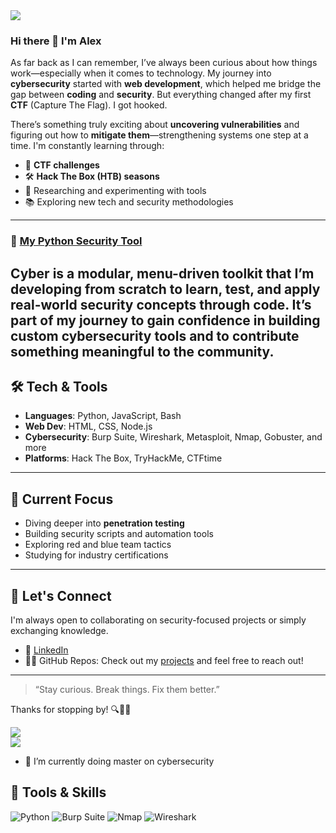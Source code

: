 <img src="https://capsule-render.vercel.app/api?text=whoami&animation=fadeIn&type=waving&color=gradient&height=200&width=auto"/>

### Hi there 👋 I'm Alex
As far back as I can remember, I’ve always been curious about how things work—especially when it comes to technology. My journey into **cybersecurity** started with **web development**, which helped me bridge the gap between **coding** and **security**. But everything changed after my first **CTF** (Capture The Flag). I got hooked.

There’s something truly exciting about **uncovering vulnerabilities** and figuring out how to **mitigate them**—strengthening systems one step at a time. I'm constantly learning through:

- 🔐 **CTF challenges**
- 🛠️ **Hack The Box (HTB) seasons**
- 🧪 Researching and experimenting with tools
- 📚 Exploring new tech and security methodologies

---
### 🔧 [My Python Security Tool](#)
**Cyber** is a modular, menu-driven toolkit that I’m developing from scratch to learn, test, and apply real-world security concepts through code. It’s part of my journey to gain confidence in building **custom cybersecurity tools** and to contribute something meaningful to the community.
---
## 🛠️ Tech & Tools
- **Languages**: Python, JavaScript, Bash
- **Web Dev**: HTML, CSS, Node.js
- **Cybersecurity**: Burp Suite, Wireshark, Metasploit, Nmap, Gobuster, and more
- **Platforms**: Hack The Box, TryHackMe, CTFtime

---

## 🚀 Current Focus
- Diving deeper into **penetration testing**
- Building security scripts and automation tools
- Exploring red and blue team tactics
- Studying for industry certifications

---

## 🤝 Let's Connect
I'm always open to collaborating on security-focused projects or simply exchanging knowledge.

- 💼 [LinkedIn](https://www.linkedin.com/in/alejandro-olalde-miranda-7b012464/)
- 🧑‍💻 GitHub Repos: Check out my [projects](#) and feel free to reach out!

---

> “Stay curious. Break things. Fix them better.”

Thanks for stopping by! 🔍🧠🔥

![](https://nirzak-streak-stats.vercel.app/?user=alexola&theme=blue-green&hide_border=false)<br/>
![](https://github-readme-stats.vercel.app/api?username=alexola&theme=blue-green&hide_border=false&include_all_commits=true&count_private=false)


- 🔭 I’m currently doing master on cybersecurity


## 🧰 Tools & Skills
![Python](https://img.shields.io/badge/-Python-3776AB?style=flat-square&logo=python&logoColor=white)
![Burp Suite](https://img.shields.io/badge/-Burp_Suite-orange?style=flat-square)
![Nmap](https://img.shields.io/badge/-Nmap-0080FF?style=flat-square)
![Wireshark](https://img.shields.io/badge/-Wireshark-1679A7?style=flat-square)



